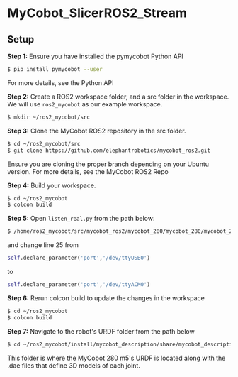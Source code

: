 # MyCobot_SlicerROS2_Stream

## Setup

**Step 1:** Ensure you have installed the pymycobot Python API

```bash
$ pip install pymycobot --user
```

For more details, see the Python API

**Step 2:** Create a ROS2 workspace folder, and a src folder in the workspace. We will use `ros2_mycobot` as our example workspace.

```bash
$ mkdir ~/ros2_mycobot/src
```

**Step 3:** Clone the MyCobot ROS2 repository in the src folder.

```bash
$ cd ~/ros2_mycobot/src
$ git clone https://github.com/elephantrobotics/mycobot_ros2.git
```

Ensure you are cloning the proper branch depending on your Ubuntu version. For more details, see the MyCobot ROS2 Repo

**Step 4:** Build your workspace.

```bash
$ cd ~/ros2_mycobot
$ colcon build
```

**Step 5:** Open `listen_real.py` from the path below:

```bash
$ /home/ros2_mycobot/src/mycobot_ros2/mycobot_280/mycobot_280/mycobot_280/listen_real.py
```

and change line 25 from

```python
self.declare_parameter('port','/dev/ttyUSB0')
```

to

```python
self.declare_parameter('port','/dev/ttyACM0')
```

**Step 6:** Rerun colcon build to update the changes in the workspace

```bash
$ cd ~/ros2_mycobot
$ colcon build
```

**Step 7:** Navigate to the robot's URDF folder from the path below

```bash
$ cd ~/ros2_mycobot/install/mycobot_description/share/mycobot_description/urdf/mycobot_280_m5
```

This folder is where the MyCobot 280 m5's URDF is located along with the .dae files that define 3D models of each joint.
